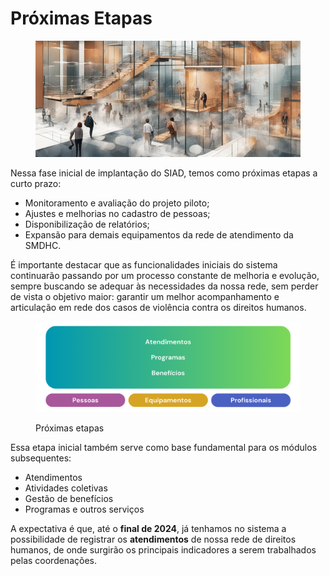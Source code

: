 # Próximas Etapas

<figure><img src="../.gitbook/assets/image (2) (1) (2).png" alt=""><figcaption></figcaption></figure>

Nessa fase inicial de implantação do SIAD, temos como próximas etapas a curto prazo:

* Monitoramento e avaliação do projeto piloto;
* Ajustes e melhorias no cadastro de pessoas;
* Disponibilização de relatórios;
* Expansão para demais equipamentos da rede de atendimento da SMDHC.

É importante destacar que as funcionalidades iniciais do sistema continuarão passando por um processo constante de melhoria e evolução, sempre buscando se adequar às necessidades da nossa rede, sem perder de vista o objetivo maior: garantir um melhor acompanhamento e articulação em rede dos casos de violência contra os direitos humanos.

<figure><img src="../.gitbook/assets/image (2) (1) (2) (1).png" alt=""><figcaption><p>Próximas etapas</p></figcaption></figure>

Essa etapa inicial também serve como base fundamental para os módulos subsequentes:

* Atendimentos
* Atividades coletivas
* Gestão de benefícios
* Programas e outros serviços

A expectativa é que, até o **final de 2024**, já tenhamos no sistema a possibilidade de registrar os **atendimentos** de nossa rede de direitos humanos, de onde surgirão os principais indicadores a serem trabalhados pelas coordenações.
